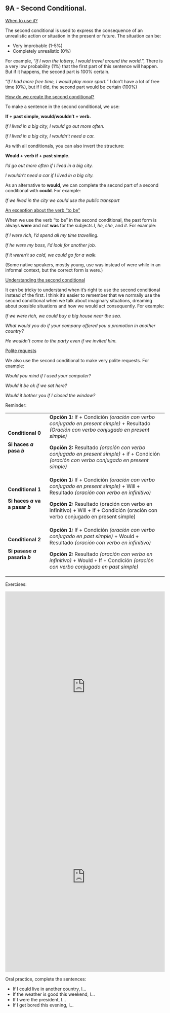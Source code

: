 ## 9A - Second Conditional.

<span style="text-decoration:underline;">When to use it?</span>

The second conditional is used to express the consequence of an unrealistic action or situation in the present or future. The situation can be:



* Very improbable (1-5%)
* Completely unrealistic (0%)

For example, “_If I won the lottery, I would travel around the world._”, There is a very low probability (1%) that the first part of this sentence will happen. But if it happens, the second part is 100% certain.

“_If I had more free time, I would play more sport._” I don’t have a lot of free time (0%), but if I did, the second part would be certain (100%)

<span style="text-decoration:underline;">How do we create the second conditional?</span>

To make a sentence in the second conditional, we use:

**If + past simple, would/wouldn’t + verb.**

_If I lived in a big city, I would go out more often._

_If I lived in a big city, I wouldn’t need a car._

As with all conditionals, you can also invert the structure:

**Would + verb if + past simple.**

_I’d go out more often if I lived in a big city._

_I wouldn’t need a car if I lived in a big city._

As an alternative to **would**, we can complete the second part of a second conditional with **could**. For example:

_If we lived in the city we could use the public transport_

<span style="text-decoration:underline;">An exception about the verb “to be”</span>

When we use the verb “to be” in the second conditional, the past form is always **were** and not **was** for the subjects _I_, _he_, _she_, and _it_. For example:

_If I were rich, I’d spend all my time travelling._

_If he were my boss, I’d look for another job._

_If it weren’t so cold, we could go for a walk._

(Some native speakers, mostly young, use was instead of were while in an informal context, but the correct form is were.)

<span style="text-decoration:underline;">Understanding the second conditional</span>

It can be tricky to understand when it’s right to use the second conditional instead of the first. I think it’s easier to remember that we normally use the second conditional when we talk about imaginary situations, dreaming about possible situations and how we would act consequently. For example:

_If we were rich, we could buy a big house near the sea._

_What would you do if your company offered you a promotion in another country?_

_He wouldn’t come to the party even if we invited him._

<span style="text-decoration:underline;">Polite requests</span>

We also use the second conditional to make very polite requests. For example:

_Would you mind if I used your computer?_

_Would it be ok if we sat here?_

_Would it bother you if I closed the window?_

Reminder:
<table>
  <tr>
   <td><strong>Conditional 0</strong>
<p>
<strong>Si haces <em>a</em> pasa <em>b</em></strong>
   </td>
   <td><strong>Opción 1:</strong> If + Condición <em>(oración con verbo conjugado en present simple)</em> + Resultado <em>(Oración con verbo conjugado en present simple)</em>
<p>
<strong>Opción 2:</strong> Resultado <em>(oración con verbo conjugado en present simple)</em> + if + Condición <em>(oración con verbo conjugado en present simple)</em>
   </td>
  </tr>
  <tr>
   <td><strong>Conditional 1</strong>
<p>
<strong>Si haces <em>a</em> va a pasar<em> b</em></strong>
   </td>
   <td><strong>Opción 1:</strong> If + Condición <em>(oración con verbo conjugado en present simple)</em> + Will + Resultado <em>(oración con verbo en infinitivo)</em>
<p>
<strong>Opción 2: </strong>Resultado (oración con verbo en infinitivo) + Will + If + Condición (oración con verbo conjugado en present simple)
   </td>
  </tr>
  <tr>
   <td><strong>Conditional 2</strong>
<p>
<strong>Si pasase <em>a</em> pasaría <em>b</em></strong>
   </td>
   <td><strong>Opción 1:</strong> If + Condición <em>(oración con verbo conjugado en past simple)</em> + Would + Resultado <em>(oración con verbo en infinitivo)</em>
<p>
<strong>Opción 2:</strong> Resultado <em>(oración con verbo en infinitivo)</em> + Would + If + Condición <em>(oración con verbo conjugado en past simple)</em>
   </td>
  </tr>
</table>


Exercises:

<iframe src="https://neki.is-a.dev/EnglishClassesExercises/Second-Conditional-FTB-1.html" width="100%" height="600" frameborder="0"></iframe>

<iframe src="https://neki.is-a.dev/EnglishClassesExercises/Second-Conditional-FTB-2.html" width="100%" height="600" frameborder="0"></iframe>

Oral practice, complete the sentences:

* If I could live in another country, I…
* If the weather is good this weekend, I…
* If I were the president, I…
* If I get bored this evening, I…